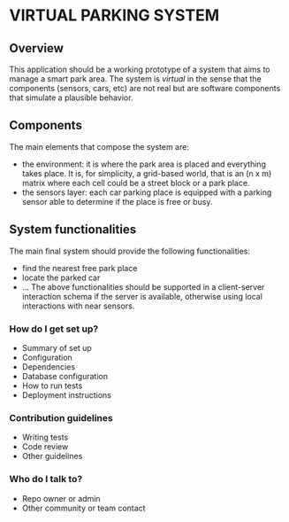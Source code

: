 # VIRTUAL PARKING SYSTEM #

## Overview ##
This application should be a working prototype of a system that aims to manage a smart park area.  The system is *virtual* in the sense that the components (sensors, cars, etc) are not real but are software components that simulate a plausible behavior.

## Components ##
The main elements that compose the system are:
* the environment: it is where the park area is placed and everything takes place. It is, for simplicity, a grid-based world, that is an (n x m) matrix where each cell could be a street block or a park place.
* the sensors layer: each car parking place is equipped with a parking sensor able to determine if the place is free or busy.

## System functionalities ##
The main final system should provide the following functionalities:
* find the nearest free park place
* locate the parked car
* ...
The above functionalities should be supported in a client-server interaction schema if the server is available, otherwise using local interactions with near sensors. 

### How do I get set up? ###

* Summary of set up
* Configuration
* Dependencies
* Database configuration
* How to run tests
* Deployment instructions

### Contribution guidelines ###

* Writing tests
* Code review
* Other guidelines

### Who do I talk to? ###

* Repo owner or admin
* Other community or team contact
